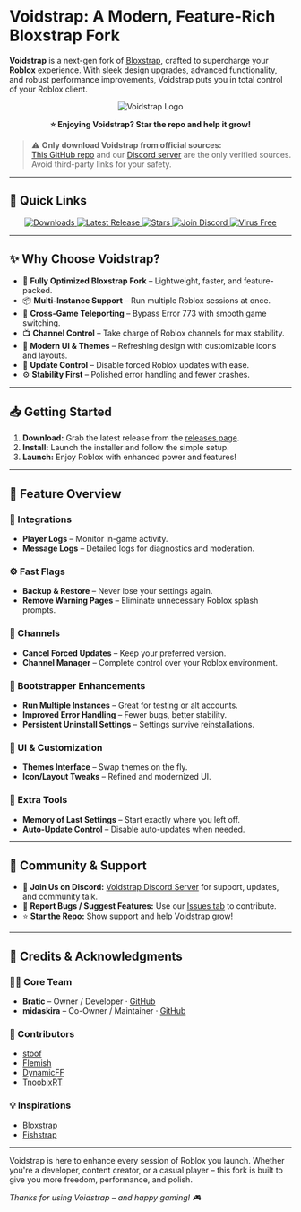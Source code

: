 # Voidstrap: A Modern, Feature-Rich Bloxstrap Fork

**Voidstrap** is a next-gen fork of [Bloxstrap](https://github.com/bloxstraplabs/bloxstrap), crafted to supercharge your **Roblox** experience. With sleek design upgrades, advanced functionality, and robust performance improvements, Voidstrap puts you in total control of your Roblox client.

<p align="center">
  <img src="https://github.com/midaskira/Voidstrap/blob/main/Images/Voidstrap-full-light.png" alt="Voidstrap Logo">
</p>

<p align="center"><strong>⭐ Enjoying Voidstrap? Star the repo and help it grow!</strong></p>

> ⚠️ **Only download Voidstrap from official sources:**  
> [This GitHub repo](https://github.com/midaskira/Voidstrap) and our [Discord server](https://discord.gg/PE8ZeNSdS2) are the only verified sources. Avoid third-party links for your safety.

---

## 🚀 Quick Links

<p align="center">
  <a href="https://github.com/midaskira/Voidstrap/releases">
    <img src="https://img.shields.io/github/downloads/midaskira/Voidstrap/total?color=981bfe&label=Downloads" alt="Downloads">
  </a>
  <a href="https://github.com/midaskira/Voidstrap/releases">
    <img src="https://img.shields.io/github/v/release/midaskira/Voidstrap?color=7a39fb&label=Latest" alt="Latest Release">
  </a>
  <a href="https://github.com/midaskira/Voidstrap/stargazers">
    <img src="https://img.shields.io/github/stars/midaskira/Voidstrap?color=FFD700&label=Stars" alt="Stars">
  </a>
  <a href="https://discord.gg/kyh25qeRVp">
    <img src="https://img.shields.io/discord/1368499843084845076?logo=discord&logoColor=white&label=Discord&color=4d3dff" alt="Join Discord">
  </a>
  <a href="https://opentip.kaspersky.com/87EBA70EE3385DE38C2A705499B4899E4CEF6C6734C83632C4A5D6C33C84CD88/results?tab=upload">
    <img src="https://img.shields.io/badge/Virus%20Free-✔️-00B140" alt="Virus Free">
  </a>
</p>

---

## ✨ Why Choose Voidstrap?

- 🔧 **Fully Optimized Bloxstrap Fork** – Lightweight, faster, and feature-packed.
- 📦 **Multi-Instance Support** – Run multiple Roblox sessions at once.
- 🔁 **Cross-Game Teleporting** – Bypass Error 773 with smooth game switching.
- 📺 **Channel Control** – Take charge of Roblox channels for max stability.
- 🎨 **Modern UI & Themes** – Refreshing design with customizable icons and layouts.
- 🚫 **Update Control** – Disable forced Roblox updates with ease.
- ⚙️ **Stability First** – Polished error handling and fewer crashes.

---

## 📥 Getting Started

1. **Download:** Grab the latest release from the [releases page](https://github.com/midaskira/Voidstrap/releases).
2. **Install:** Launch the installer and follow the simple setup.
3. **Launch:** Enjoy Roblox with enhanced power and features!

---

## 🧩 Feature Overview

### 🔄 Integrations
- **Player Logs** – Monitor in-game activity.
- **Message Logs** – Detailed logs for diagnostics and moderation.

### ⚙️ Fast Flags
- **Backup & Restore** – Never lose your settings again.
- **Remove Warning Pages** – Eliminate unnecessary Roblox splash prompts.

### 📡 Channels
- **Cancel Forced Updates** – Keep your preferred version.
- **Channel Manager** – Complete control over your Roblox environment.

### 🚀 Bootstrapper Enhancements
- **Run Multiple Instances** – Great for testing or alt accounts.
- **Improved Error Handling** – Fewer bugs, better stability.
- **Persistent Uninstall Settings** – Settings survive reinstallations.

### 🎨 UI & Customization
- **Themes Interface** – Swap themes on the fly.
- **Icon/Layout Tweaks** – Refined and modernized UI.

### 🧠 Extra Tools
- **Memory of Last Settings** – Start exactly where you left off.
- **Auto-Update Control** – Disable auto-updates when needed.

---

## 🤝 Community & Support

- 💬 **Join Us on Discord:** [Voidstrap Discord Server](https://discord.gg/8ZVvFTmMR8) for support, updates, and community talk.
- 🐞 **Report Bugs / Suggest Features:** Use our [Issues tab](https://github.com/midaskira/Voidstrap/issues) to contribute.
- ⭐ **Star the Repo:** Show support and help Voidstrap grow!

---

## 🙌 Credits & Acknowledgments

### 👨‍💻 Core Team
- **Bratic** – Owner / Developer · [GitHub](https://github.com/nobadboy)
- **midaskira** – Co-Owner / Maintainer · [GitHub](https://github.com/midaskira)

### 🧪 Contributors
- [stoof](https://github.com/stoofis)
- [Flemish](https://github.com/LeventGameing)
- [DynamicFF](https://github.com/DynamicFastFlag)
- [TnoobixRT](https://github.com/TnoobixRT)

### 💡 Inspirations
- [Bloxstrap](https://github.com/bloxstraplabs/bloxstrap)
- [Fishstrap](https://github.com/fishstrap/fishstrap)

---

Voidstrap is here to enhance every session of Roblox you launch. Whether you're a developer, content creator, or a casual player – this fork is built to give you more freedom, performance, and polish.

*Thanks for using Voidstrap – and happy gaming! 🎮*
